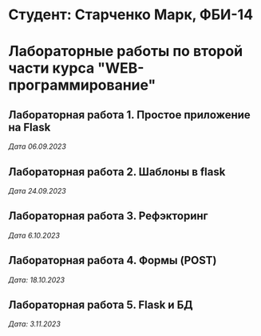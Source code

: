 # Студент: Старченко Марк, ФБИ-14

# Лабораторные работы по второй части курса "WEB-программирование"

## Лабораторная работа 1. Простое приложение на Flask

*Дата 06.09.2023*

## Лабораторная работа 2. Шаблоны в flask

*Дата 24.09.2023*

## Лабораторная работа 3. Рефэкторинг

*Дата 6.10.2023*

## Лабораторная работа 4. Формы (POST)

*Дата: 18.10.2023*

## Лабораторная работа 5. Flask и БД

*Дата: 3.11.2023*
